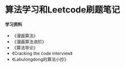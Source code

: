 # 算法学习和Leetcode刷题笔记

#### 学习资料

* 《漫画算法》
* 《漫画算法进阶》
* 《算法导论》
* 《Cracking the code interview》
* 《Labulongdong的算法小抄》
